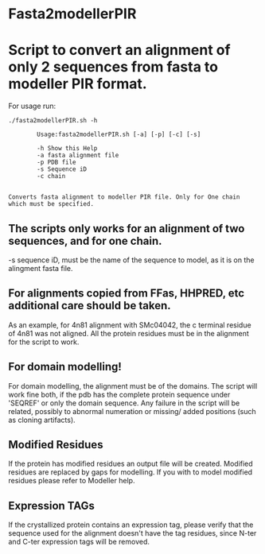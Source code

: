 Fasta2modellerPIR
=================

# Script to convert an alignment of only 2 sequences from fasta to modeller PIR format.

For usage run:
```
./fasta2modellerPIR.sh -h

        Usage:fasta2modellerPIR.sh [-a] [-p] [-c] [-s]
        
        -h Show this Help
        -a fasta alignment file
        -p PDB file
        -s Sequence iD
        -c chain


Converts fasta alignment to modeller PIR file. Only for One chain which must be specified.

```
## The scripts only works for an alignment of two sequences, and for one chain.

-s sequence iD, must be the name of the sequence to model, as it is on the alingment fasta file.


## For alignments copied from FFas, HHPRED, etc additional care should be taken.
As an example, for 4n81 alignment with SMc04042, the c terminal residue of 4n81 was not aligned. All the protein residues must be in the alignment for the script to work.

## For domain modelling!
For domain modelling, the alignment must be of the domains. The script will work fine both, if the pdb has the complete protein sequence under 'SEQREF' or only the domain sequence. Any failure in the script will be related, possibly to abnormal numeration  or missing/ added positions (such as cloning artifacts).

## Modified Residues
If the protein has modified residues an output file will be created. Modified residues are replaced by gaps for modelling. If you with to model modified residues please refer to Modeller help.

## Expression TAGs
If the crystallized protein contains an expression tag, please verify that the sequence used for the alignment doesn't have the tag residues, since  N-ter and C-ter expression tags will be removed.
